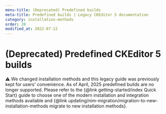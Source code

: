 ```yaml
---
menu-title: (Deprecated) Predefined builds
meta-title: Predefined builds | Legacy CKEditor 5 documentation
category: installation-methods
order: 20
modified_at: 2022-07-12
---
```


# (Deprecated) Predefined CKEditor&nbsp;5 builds

<info-box warning>
	⚠️  We changed installation methods and this legacy guide was previously kept for users' convenience. As of April, 2025 predefined builds are no longer supported. Please refer to the {@link getting-started/index Quick Start} guide to choose one of the modern installation and integration methods available and {@link updating/nim-migration/migration-to-new-installation-methods migrate to new installation methods}.
</info-box>
